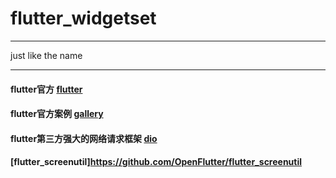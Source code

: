 # flutter_widgetset
<hr>
just like the name
<hr>

#### flutter官方 [flutter](https://github.com/flutter/flutter)
#### flutter官方案例 [gallery](https://github.com/flutter/gallery)
#### flutter第三方强大的网络请求框架 [dio](https://github.com/flutterchina/dio)
#### [flutter_screenutil]https://github.com/OpenFlutter/flutter_screenutil
